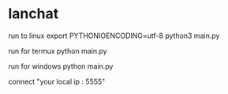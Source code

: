 # lanchat
run to linux export PYTHONIOENCODING=utf-8
python3 main.py

run for termux
python main.py


run for windows
python main.py

connect "your local ip : 5555"
